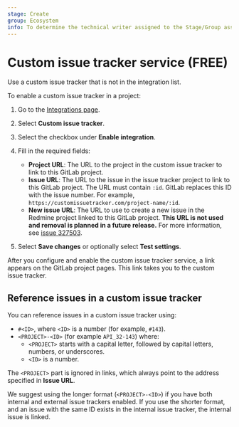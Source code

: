 ```yaml
---
stage: Create
group: Ecosystem
info: To determine the technical writer assigned to the Stage/Group associated with this page, see https://about.gitlab.com/handbook/engineering/ux/technical-writing/#assignments
---
```


# Custom issue tracker service **(FREE)**

Use a custom issue tracker that is not in the integration list.

To enable a custom issue tracker in a project:

1. Go to the [Integrations page](overview.md#accessing-integrations).
1. Select **Custom issue tracker**.
1. Select the checkbox under **Enable integration**.
1. Fill in the required fields:

   - **Project URL**: The URL to the project in the custom issue tracker to link to this GitLab project.
   - **Issue URL**: The URL to the issue in the issue tracker project to link to this GitLab project.
     The URL must contain `:id`. GitLab replaces this ID with the issue number.
     For example, `https://customissuetracker.com/project-name/:id`.
   - **New issue URL**: The URL to use to create a new issue in the Redmine project linked to
     this GitLab project.
     <!-- The line below was originally added in January 2018: https://gitlab.com/gitlab-org/gitlab/-/commit/778b231f3a5dd42ebe195d4719a26bf675093350 -->
     **This URL is not used and removal is planned in a future release.**
     For more information, see [issue 327503](https://gitlab.com/gitlab-org/gitlab/-/issues/327503).

1. Select **Save changes** or optionally select **Test settings**.

After you configure and enable the custom issue tracker service, a link appears on the GitLab
project pages. This link takes you to the custom issue tracker.

## Reference issues in a custom issue tracker

You can reference issues in a custom issue tracker using:

- `#<ID>`, where `<ID>` is a number (for example, `#143`).
- `<PROJECT>-<ID>` (for example `API_32-143`) where:
  - `<PROJECT>` starts with a capital letter, followed by capital letters, numbers, or underscores.
  - `<ID>` is a number.

The `<PROJECT>` part is ignored in links, which always point to the address specified in **Issue URL**.

We suggest using the longer format (`<PROJECT>-<ID>`) if you have both internal and external issue
trackers enabled. If you use the shorter format, and an issue with the same ID exists in the
internal issue tracker, the internal issue is linked.
